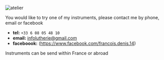 ![atelier](https://lutherie.github.io/page13/files/stacks_image_13_1.png)

You would like to try one of my instruments, please contact me by phone, email or facebook

- __tel:__ `+33 6 08 05 48 10`
- __email:__ [infolutherie@gmail.com](mailto:infolutherie@gmail.com)
- __faceboook:__ (https://www.facebook.com/francois.denis.14)

Instruments can be send within France or abroad
